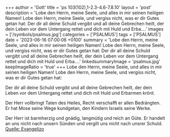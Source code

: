 +++
author = 'Gott'
title = 'ps 103(102),1-2.3-4.6-7.8.10'
layout = 'post'
description = 'Lobe den Herrn, meine Seele, und alles in mir seinen heiligen Namen! Lobe den Herrn, meine Seele, und vergiss nicht, was er dir Gutes getan hat:  Der dir all deine Schuld vergibt und all deine Gebrechen heilt, der dein Leben vor dem Untergang rettet und dich mit Huld und Erba....'
images = ['/symbols/psalmus.jpg']
categories = ['PSALMUS']
tags = ['PSALMUS']
date = '2023-06-16 07:00:06 +0100'
summary = 'Lobe den Herrn, meine Seele, und alles in mir seinen heiligen Namen! Lobe den Herrn, meine Seele, und vergiss nicht, was er dir Gutes getan hat:  Der dir all deine Schuld vergibt und all deine Gebrechen heilt, der dein Leben vor dem Untergang rettet und dich mit Huld und Erba....'
linkedsummaryImage = 'psalmus.jpg'
keepImageRatio = 'true'
+++
Lobe den Herrn, meine Seele,
und alles in mir seinen heiligen Namen!
Lobe den Herrn, meine Seele,
und vergiss nicht, was er dir Gutes getan hat:

Der dir all deine Schuld vergibt
und all deine Gebrechen heilt,
der dein Leben vor dem Untergang rettet
und dich mit Huld und Erbarmen krönt.<!--more-->

Der Herr vollbringt Taten des Heiles,
Recht verschafft er allen Bedrängten.
Er hat Mose seine Wege kundgetan,
den Kindern Israels seine Werke.

Der Herr ist barmherzig und gnädig,
langmütig und reich an Güte.
Er handelt an uns nicht nach unsern Sünden
und vergilt uns nicht nach unsrer Schuld.<br> [Quelle: Evangelizo](https://evangeliumtagfuertag.org/DE/gospel)